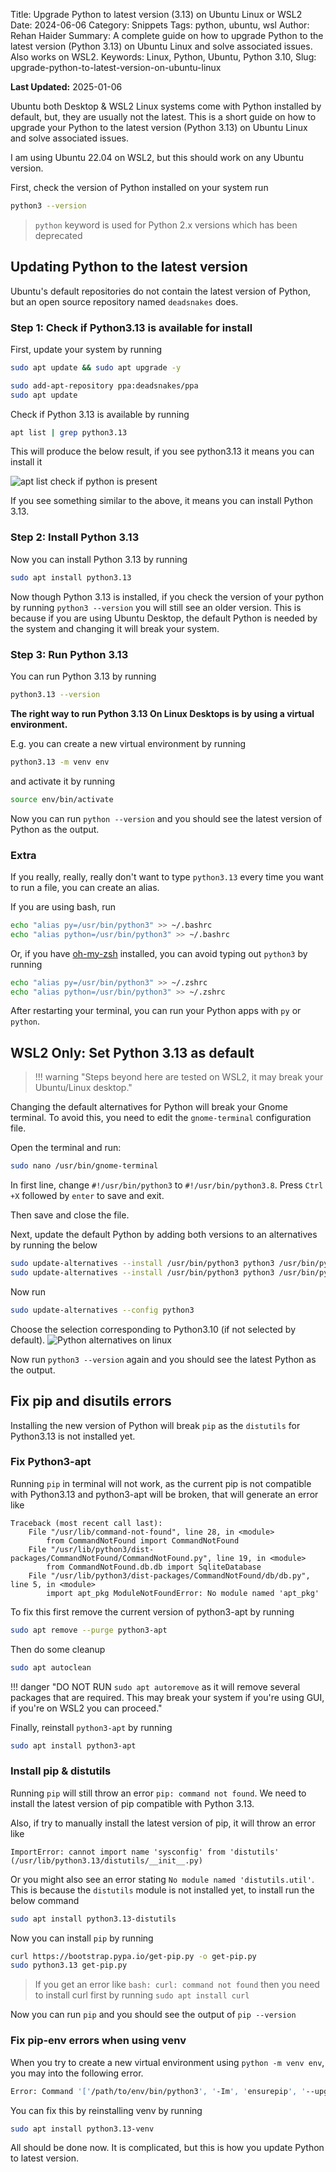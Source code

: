 Title: Upgrade Python to latest version (3.13) on Ubuntu Linux or WSL2
Date: 2024-06-06
Category: Snippets
Tags: python, ubuntu, wsl
Author: Rehan Haider
Summary: A complete guide on how to upgrade Python to the latest version (Python 3.13) on Ubuntu Linux and solve associated issues. Also works on WSL2.
Keywords: Linux, Python, Ubuntu, Python 3.10, 
Slug: upgrade-python-to-latest-version-on-ubuntu-linux

**Last Updated:** 2025-01-06

Ubuntu both Desktop & WSL2 Linux systems come with Python installed by default, but, they are usually not the latest. This is a short guide on how to upgrade your Python to the latest version (Python 3.13) on Ubuntu Linux and solve associated issues.

I am using Ubuntu 22.04 on WSL2, but this should work on any Ubuntu version.

First, check the version of Python installed on your system run
```bash
python3 --version
```
> `python` keyword is used for Python 2.x versions which has been deprecated



## Updating Python to the latest version 
Ubuntu's default repositories do not contain the latest version of Python, but an open source repository named `deadsnakes` does.

### Step 1: Check if Python3.13 is available for install

First, update your system by running

```bash
sudo apt update && sudo apt upgrade -y
```

```bash
sudo add-apt-repository ppa:deadsnakes/ppa
sudo apt update
```

Check if Python 3.13 is available by running

```bash
apt list | grep python3.13
```

This will produce the below result, if you see python3.13 it means you can install it

![apt list check if python is present]({static}/images/99999980-apt_list.png)

If you see something similar to the above, it means you can install Python 3.13.

### Step 2: Install Python 3.13
Now you can install Python 3.13 by running

```bash 
sudo apt install python3.13
```

Now though Python 3.13 is installed, if you check the version of your python by running `python3 --version` you will still see an older version. This is because if you are using Ubuntu Desktop, the default Python is needed by the system and changing it will break your system.

### Step 3: Run Python 3.13

You can run Python 3.13 by running

```bash
python3.13 --version
```

**The right way to run Python 3.13 On Linux Desktops is by using a virtual environment.**

E.g. you can create a new virtual environment by running

```bash
python3.13 -m venv env
```

and activate it by running

```bash
source env/bin/activate
```

Now you can run `python --version` and you should see the latest version of Python as the output.

### Extra
If you really, really, really don't want to type `python3.13` every time you want to run a file, you can create an alias. 

If you are using bash, run
```bash
echo "alias py=/usr/bin/python3" >> ~/.bashrc
echo "alias python=/usr/bin/python3" >> ~/.bashrc
```


Or, if you have [oh-my-zsh](https://ohmyz.sh/) installed, you can avoid typing out `python3` by running
```bash
echo "alias py=/usr/bin/python3" >> ~/.zshrc
echo "alias python=/usr/bin/python3" >> ~/.zshrc
```
After restarting your terminal, you can run your Python apps with `py` or `python`.


## WSL2 Only: Set Python 3.13 as default
> !!! warning "Steps beyond here are tested on WSL2, it may break your Ubuntu/Linux desktop."


Changing the default alternatives for Python will break your Gnome terminal. To avoid this, you need to edit the `gnome-terminal` configuration file.

Open the terminal and run:
```bash
sudo nano /usr/bin/gnome-terminal
```
In first line, change `#!/usr/bin/python3` to `#!/usr/bin/python3.8`. Press `Ctrl +X` followed by `enter` to save and exit.

Then save and close the file.


Next, update the default Python by adding both versions to an alternatives by running the below
```bash
sudo update-alternatives --install /usr/bin/python3 python3 /usr/bin/python3.9 1
sudo update-alternatives --install /usr/bin/python3 python3 /usr/bin/python3.13 2
```

Now run 
```bash
sudo update-alternatives --config python3
```

Choose the selection corresponding to Python3.10 (if not selected by default). 
![Python alternatives on linux]({static}/images/99999980-alternatives.png)

Now run `python3 --version` again and you should see the latest Python as the output.

## Fix pip and disutils errors

Installing the new version of Python will break `pip` as the `distutils` for Python3.13 is not installed yet.

### Fix Python3-apt 
Running `pip` in terminal will not work, as the current pip is not compatible with Python3.13 and python3-apt will be broken, that will generate an error like
```text
Traceback (most recent call last):   
    File "/usr/lib/command-not-found", line 28, in <module>     
        from CommandNotFound import CommandNotFound   
    File "/usr/lib/python3/dist-packages/CommandNotFound/CommandNotFound.py", line 19, in <module>     
        from CommandNotFound.db.db import SqliteDatabase   
    File "/usr/lib/python3/dist-packages/CommandNotFound/db/db.py", line 5, in <module>     
        import apt_pkg ModuleNotFoundError: No module named 'apt_pkg'
```

To fix this first remove the current version of python3-apt by running
```bash
sudo apt remove --purge python3-apt
```

Then do some cleanup
```bash
sudo apt autoclean
```

!!! danger "DO NOT RUN `sudo apt autoremove` as it will remove several packages that are required. This may break your system if you're using GUI, if you're on WSL2 you can proceed."

Finally, reinstall `python3-apt` by running

```bash
sudo apt install python3-apt
```

###  Install pip & distutils

Running `pip`  will still throw an error `pip: command not found`. We need to install the latest version of pip compatible with Python 3.13. 

Also, if try to manually install the latest version of pip, it will throw an error like
```text
ImportError: cannot import name 'sysconfig' from 'distutils' 
(/usr/lib/python3.13/distutils/__init__.py)
```
Or you might also see an error stating `No module named 'distutils.util'`. This is because the `distutils` module is not installed yet, to install run the below command

```bash
sudo apt install python3.13-distutils
```

Now you can install `pip` by running

```bash
curl https://bootstrap.pypa.io/get-pip.py -o get-pip.py
sudo python3.13 get-pip.py
```
> If you get an error like `bash: curl: command not found` then you need to install curl first by running `sudo apt install curl`

Now you can run `pip` and you should see the output of `pip --version`

### Fix pip-env errors when using venv
When you try to create a new virtual environment using `python -m venv env`, you may into the following error. 
```bash
Error: Command '['/path/to/env/bin/python3', '-Im', 'ensurepip', '--upgrade', '--default-pip']' returned non-zero exit status 1
```

You can fix this by reinstalling venv by running
```bash
sudo apt install python3.13-venv
```

All should be done now. It is complicated, but this is how you update Python to latest version.


